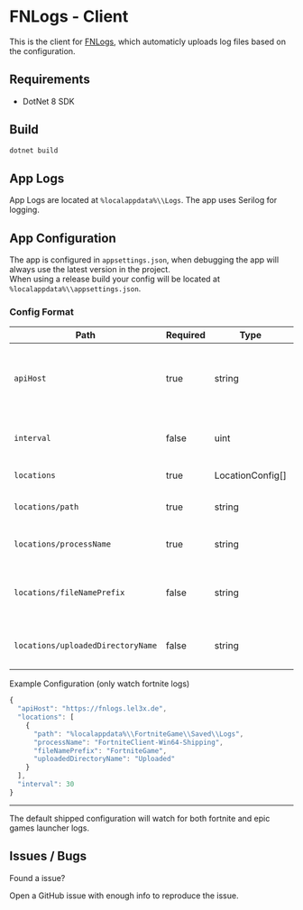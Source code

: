 # FNLogs - Client

This is the client for [FNLogs](https://github.com/LeleDerGrasshalmi/fn-logs), which automaticly uploads log files based on the configuration.

## Requirements

- DotNet 8 SDK

## Build

```bash
dotnet build
```

## App Logs

App Logs are located at `%localappdata%\\Logs`. The app uses Serilog for logging.

## App Configuration

The app is configured in `appsettings.json`, when debugging the app will always use the latest version in the project. <br/>
When using a release build your config will be located at `%localappdata%\\appsettings.json`.

### Config Format

| Path                              | Required | Type             | Description                                                                                                    |
| --------------------------------- | -------- | ---------------- | -------------------------------------------------------------------------------------------------------------- |
| `apiHost`                         | true     | string           | This is the backend host, for the hosted version use `https://fnlogs.lel3x.de`, which is also the default host |
| `interval`                        | false    | uint             | The interval **in minutes** in which logs are validated and uploaded, defaults to 30 minutes                   |
| `locations`                       | true     | LocationConfig[] | This is the list of log directories to watch                                                                   |
| `locations/path`                  | true     | string           | The directory of the logs, you may use the `%localappdata%` variable                                           |
| `locations/processName`           | true     | string           | Logs wont be uploaded while this process is running                                                            |
| `locations/fileNamePrefix`        | false    | string           | Prefix for log files, e.g. "FortniteGame" for Fortnite, very much recommended to not upload non UE log files   |
| `locations/uploadedDirectoryName` | false    | string           | The directory that uploaded logs will be moved to, defaults to `Uploaded`                                      |

Example Configuration (only watch fortnite logs)

```js
{
  "apiHost": "https://fnlogs.lel3x.de",
  "locations": [
    {
      "path": "%localappdata%\\FortniteGame\\Saved\\Logs",
      "processName": "FortniteClient-Win64-Shipping",
      "fileNamePrefix": "FortniteGame",
      "uploadedDirectoryName": "Uploaded"
    }
  ],
  "interval": 30
}
```

---

The default shipped configuration will watch for both fortnite and epic games launcher logs.

## Issues / Bugs

Found a issue?

Open a GitHub issue with enough info to reproduce the issue.
